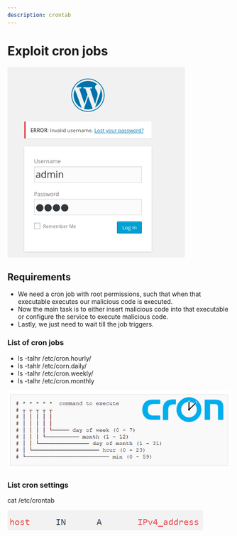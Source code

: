 ```yaml
---
description: crontab
---
```


# Exploit cron jobs

![](.gitbook/assets/image%20%2821%29.png)

## Requirements

* We need a cron job with root permissions, such that when that executable executes our malicious code is executed.
* Now the main task is to either insert malicious code into that executable or configure the service to execute malicious code.
* Lastly, we just need to wait till the job triggers.

### List of cron jobs

* ls -talhr /etc/cron.hourly/
* ls -tahlr /etc/corn.daily/
* ls -talhr /etc/cron.weekly/
* ls -talhr /etc/cron.monthly

![](.gitbook/assets/image%20%2819%29.png)

### List cron settings

cat /etc/crontab

![](.gitbook/assets/image%20%2858%29.png)



